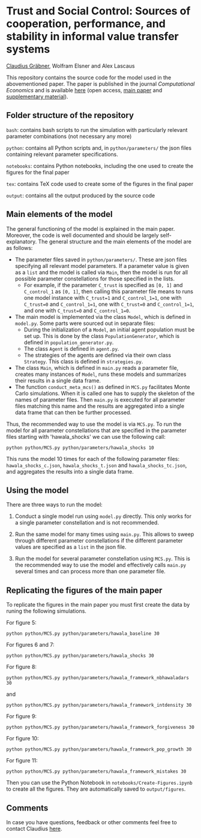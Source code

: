 # Trust and Social Control: Sources of cooperation, performance, and stability in informal value transfer systems
[Claudius Gräbner](https://claudius-graebner.com), Wolfram Elsner and Alex Lascaus

This repository contains the source code for the model used in the abovementioned paper.
The paper is published in the journal *Computational Economics* and is available 
[here](https://doi.org/10.1007/s10614-020-09994-0) (open access, [main paper](https://link.springer.com/content/pdf/10.1007/s10614-020-09994-0.pdf) and [supplementary material](https://static-content.springer.com/esm/art%3A10.1007%2Fs10614-020-09994-0/MediaObjects/10614_2020_9994_MOESM1_ESM.pdf)).

## Folder structure of the repository

`bash`: contains bash scripts to run the simulation with particularly relevant parameter combinations (not necessary any more)

`python`: contains all Python scripts and, in `python/parameters/` the json files containing relevant parameter specifications.

`notebooks`: contains Python notebooks, including the one used to create the figures for the final paper

`tex`: contains TeX code used to create some of the figures in the final paper

`output`: contains all the output produced by the source code

## Main elements of the model

The general functioning of the model is explained in the main paper. 
Moreover, the code is well documented and should be largely self-explanatory. 
The general structure and the main elements of the model are as follows:

* The parameter files saved in `python/parameters/`. These are json files specifying all relevant model parameters. If a parameter value is given as a `list` and the model is called via `Main`, then the model is run for all possible parameter constellations for those specified in the lists.
    * For example, if the parameter `C_trust` is specified as `[0, 1]` and `C_control_1` as `[0, 1]`, then calling this parameter file means to runs one model instance with `C_trust=1` and `C_control_1=1`, one with `C_trust=0` and `C_control_1=1`, one with `C_trust=0` and `C_control_1=1`, and one with `C_trust=0` and `C_control_1=0`.
* The main model is implemented via the class `Model`, which is defined in `model.py`. Some parts were sourced out in separate files:
    * During the initialization of a `Model`, an initial agent population must be set up. This is done by the class `PopulationGenerator`, which is defined in `population_generator.py`.
    * The class `Agent` is defined in `agent.py`. 
    * The strategies of the agents are defined via their own class `Strategy`. This class is defined in `strategies.py`.
* The class `Main`, which is defined in `main.py` reads a parameter file, creates many instances of `Model`, runs these models and summarizes their results in a single data frame.
* The function `conduct_meta_mcs()` as defined in `MCS.py` facilitates Monte Carlo simulations. When it is called one has to supply the skeleton of the names of parameter files. Then `main.py` is executed for all parameter files matching this name and the results are aggregated into a single data frame that can then be further processed. 

Thus, the recommended way to use the model is via `MCS.py`. To run the model for all parameter constellations that are specified in the parameter files starting with 'hawala_shocks' we can use the following call:

```
python python/MCS.py python/parameters/hawala_shocks 10
```

This runs the model 10 times for each of the following parameter files: `hawala_shocks_c.json`, `hawala_shocks_t.json` and `hawala_shocks_tc.json`, and aggregates the results into a single data frame.


## Using the model

There are three ways to run the model:

1. Conduct a single model run using `model.py` directly. This only works for a single parameter constellation and is not recommended.

2. Run the same model for many times using `main.py`. This allows to sweep through different parameter constellations if the different parameter values are specified as a `list` in the json file.

3. Run the model for several parameter constellation using `MCS.py`. This is the recommended way to use the model and effectively calls `main.py` several times and can process more than one parameter file. 


## Replicating the figures of the main paper

To replicate the figures in the main paper you must first create the data by runing the following simulations.

For figure 5:

```
python python/MCS.py python/parameters/hawala_baseline 30
```

For figures 6 and 7:

```
python python/MCS.py python/parameters/hawala_shocks 30
```

For figure 8:

```
python python/MCS.py python/parameters/hawala_framework_nbhawaladars 30
```
and
```
python python/MCS.py python/parameters/hawala_framework_intdensity 30
```

For figure 9:

```
python python/MCS.py python/parameters/hawala_framework_forgiveness 30
```

For figure 10:

```
python python/MCS.py python/parameters/hawala_framework_pop_growth 30
```

For figure 11:

```
python python/MCS.py python/parameters/hawala_framework_mistakes 30
```

Then you can use the Python Notebook in `notebooks/Create-Figures.ipynb` to create all the figures. They are automatically saved to `output/figures`.

## Comments

In case you have questions, feedback or other comments feel free to contact Claudius [here](https://claudius-graebner.com/contact-1.html).
